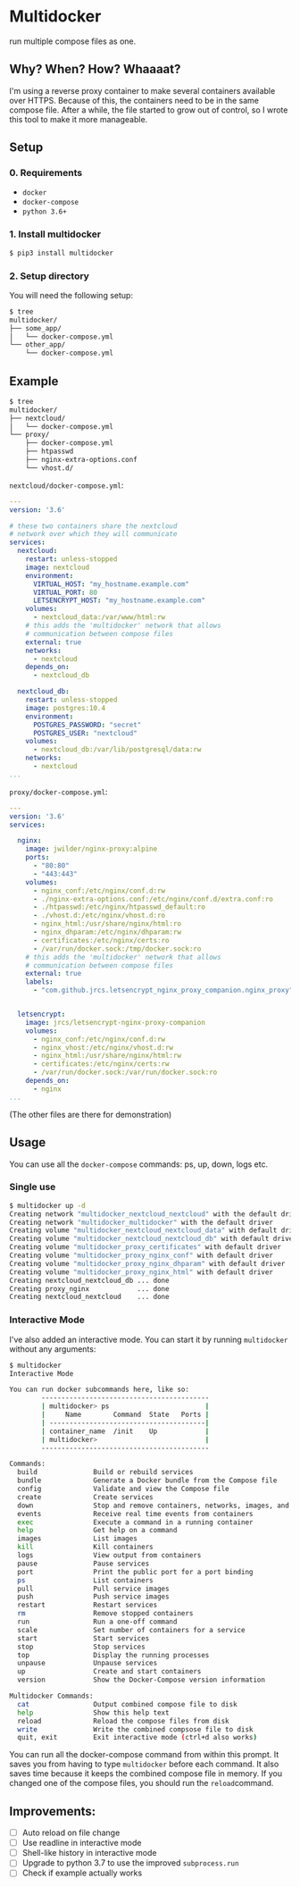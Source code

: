 # Multidocker
run multiple compose files as one.

## Why? When? How? Whaaaat?
I'm using a reverse proxy container to make several containers available over HTTPS.
Because of this, the containers need to be in the same compose file.
After a while, the file started to grow out of control, so I wrote this tool to make it more manageable.


## Setup
### 0. Requirements
  * `docker`
  * `docker-compose`
  * `python 3.6+`

### 1. Install multidocker
```sh
$ pip3 install multidocker
```
### 2. Setup directory
You will need the following setup:
```sh
$ tree
multidocker/
├── some_app/
│   └── docker-compose.yml
└── other_app/
    └── docker-compose.yml
```

## Example
```sh
$ tree
multidocker/
├── nextcloud/
│   └── docker-compose.yml
└── proxy/
    ├── docker-compose.yml
    ├── htpasswd
    ├── nginx-extra-options.conf
    └── vhost.d/
```

`nextcloud/docker-compose.yml`:
```yml
---
version: '3.6'

# these two containers share the nextcloud
# network over which they will communicate
services:
  nextcloud:
    restart: unless-stopped
    image: nextcloud
    environment:
      VIRTUAL_HOST: "my_hostname.example.com"
      VIRTUAL_PORT: 80
      LETSENCRYPT_HOST: "my_hostname.example.com"
    volumes:
      - nextcloud_data:/var/www/html:rw
    # this adds the 'multidocker' network that allows
    # communication between compose files
    external: true
    networks:
      - nextcloud
    depends_on:
      - nextcloud_db

  nextcloud_db:
    restart: unless-stopped
    image: postgres:10.4
    environment:
      POSTGRES_PASSWORD: "secret"
      POSTGRES_USER: "nextcloud"
    volumes:
      - nextcloud_db:/var/lib/postgresql/data:rw
    networks:
      - nextcloud
...
```

`proxy/docker-compose.yml`:
```yml
---
version: '3.6'
services:

  nginx:
    image: jwilder/nginx-proxy:alpine
    ports:
      - "80:80"
      - "443:443"
    volumes:
      - nginx_conf:/etc/nginx/conf.d:rw
      - ./nginx-extra-options.conf:/etc/nginx/conf.d/extra.conf:ro
      - ./htpasswd:/etc/nginx/htpasswd_default:ro
      - ./vhost.d:/etc/nginx/vhost.d:ro
      - nginx_html:/usr/share/nginx/html:ro
      - nginx_dhparam:/etc/nginx/dhparam:rw
      - certificates:/etc/nginx/certs:ro
      - /var/run/docker.sock:/tmp/docker.sock:ro
    # this adds the 'multidocker' network that allows
    # communication between compose files
    external: true
    labels:
      - "com.github.jrcs.letsencrypt_nginx_proxy_companion.nginx_proxy"


  letsencrypt:
    image: jrcs/letsencrypt-nginx-proxy-companion
    volumes:
      - nginx_conf:/etc/nginx/conf.d:rw
      - nginx_vhost:/etc/nginx/vhost.d:rw
      - nginx_html:/usr/share/nginx/html:rw
      - certificates:/etc/nginx/certs:rw
      - /var/run/docker.sock:/var/run/docker.sock:ro
    depends_on:
      - nginx
...
```
(The other files are there for demonstration)

## Usage
You can use all the `docker-compose` commands: ps, up, down, logs etc.

### Single use
```sh
$ multidocker up -d
Creating network "multidocker_nextcloud_nextcloud" with the default driver
Creating network "multidocker_multidocker" with the default driver
Creating volume "multidocker_nextcloud_nextcloud_data" with default driver
Creating volume "multidocker_nextcloud_nextcloud_db" with default driver
Creating volume "multidocker_proxy_certificates" with default driver
Creating volume "multidocker_proxy_nginx_conf" with default driver
Creating volume "multidocker_proxy_nginx_dhparam" with default driver
Creating volume "multidocker_proxy_nginx_html" with default driver
Creating nextcloud_nextcloud_db ... done
Creating proxy_nginx            ... done
Creating nextcloud_nextcloud    ... done
```

### Interactive Mode
I've also added an interactive mode. You can start it by running `multidocker` without any arguments:
```sh
$ multidocker
Interactive Mode

You can run docker subcommands here, like so:
        ------------------------------------------
        | multidocker> ps                        |
        |     Name        Command  State   Ports |
        | ---------------------------------------|
        | container_name  /init    Up            |
        | multidocker>                           |
        ------------------------------------------

Commands:
  build              Build or rebuild services
  bundle             Generate a Docker bundle from the Compose file
  config             Validate and view the Compose file
  create             Create services
  down               Stop and remove containers, networks, images, and volumes
  events             Receive real time events from containers
  exec               Execute a command in a running container
  help               Get help on a command
  images             List images
  kill               Kill containers
  logs               View output from containers
  pause              Pause services
  port               Print the public port for a port binding
  ps                 List containers
  pull               Pull service images
  push               Push service images
  restart            Restart services
  rm                 Remove stopped containers
  run                Run a one-off command
  scale              Set number of containers for a service
  start              Start services
  stop               Stop services
  top                Display the running processes
  unpause            Unpause services
  up                 Create and start containers
  version            Show the Docker-Compose version information

Multidocker Commands:
  cat                Output combined compose file to disk
  help               Show this help text
  reload             Reload the compose files from disk
  write              Write the combined compsose file to disk
  quit, exit         Exit interactive mode (ctrl+d also works)
```
You can run all the docker-compose command from within this prompt. It saves you from having to type `multidocker` before each command.
It also saves time because it keeps the combined compose file in memory. If you changed one of the compose files, you should run the `reload`command.


## Improvements:
- [ ] Auto reload on file change
- [ ] Use readline in interactive mode
- [ ] Shell-like history in interactive mode
- [ ] Upgrade to python 3.7 to use the improved `subprocess.run`
- [ ] Check if example actually works

